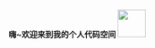 #### 嗨~欢迎来到我的个人代码空间 <img src="https://cdn.jsdelivr.net/gh/xugaoyi/image_store/blog/20200717110030.gif" width=50 >




<!--
**xugaoyi/xugaoyi** is a ✨ _special_ ✨ repository because its `README.md` (this file) appears on your GitHub profile.

Here are some ideas to get you started:

- 🔭 I’m currently working on ...
- 🌱 I’m currently learning ...
- 👯 I’m looking to collaborate on ...
- 🤔 I’m looking for help with ...
- 💬 Ask me about ...
- 📫 How to reach me: ...
- 😄 Pronouns: ...
- ⚡ Fun fact: ...


- 🔭 这里有我开发和维护的一个知识管理主题项目...
[![Profile views](http://hits.dwyl.com/xugaoyi/vuepress-theme-vdoing.svg)](http://hits.dwyl.com/xugaoyi/vuepress-theme-vdoing)

-->
